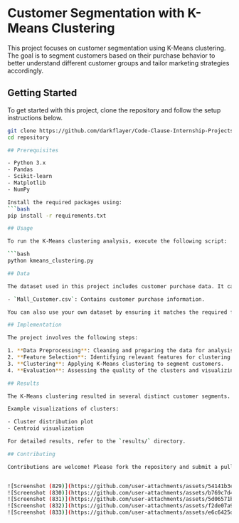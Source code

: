 # Customer Segmentation with K-Means Clustering
This project focuses on customer segmentation using K-Means clustering. The goal is to segment customers based on their purchase behavior 
to better understand different customer groups and tailor marketing strategies accordingly.
## Getting Started

To get started with this project, clone the repository and follow the setup instructions below.

```bash
git clone https://github.com/darkflayer/Code-Clause-Internship-Projects/Customer-Segmentation.git
cd repository

## Prerequisites

- Python 3.x
- Pandas
- Scikit-learn
- Matplotlib
- NumPy

Install the required packages using:
```bash
pip install -r requirements.txt

## Usage

To run the K-Means clustering analysis, execute the following script:

```bash
python kmeans_clustering.py

## Data

The dataset used in this project includes customer purchase data. It can be found in the `data/` directory.

- `Mall_Customer.csv`: Contains customer purchase information.

You can also use your own dataset by ensuring it matches the required format.

## Implementation

The project involves the following steps:

1. **Data Preprocessing**: Cleaning and preparing the data for analysis.
2. **Feature Selection**: Identifying relevant features for clustering.
3. **Clustering**: Applying K-Means clustering to segment customers.
4. **Evaluation**: Assessing the quality of the clusters and visualizing the results.

## Results

The K-Means clustering resulted in several distinct customer segments. 

Example visualizations of clusters:

- Cluster distribution plot
- Centroid visualization

For detailed results, refer to the `results/` directory.

## Contributing

Contributions are welcome! Please fork the repository and submit a pull request with your changes. For detailed contribution guidelines, refer to `CONTRIBUTING.md`.


![Screenshot (829)](https://github.com/user-attachments/assets/54141b3e-87cb-46b8-be27-61d75656c276)
![Screenshot (830)](https://github.com/user-attachments/assets/b769c7d4-adf2-40ec-a91c-b3a7c8d70dd7)
![Screenshot (831)](https://github.com/user-attachments/assets/5d06571b-0c83-430b-b785-8601ad1db385)
![Screenshot (832)](https://github.com/user-attachments/assets/f2de07a9-d277-4e37-9f59-b364f3121d62)
![Screenshot (833)](https://github.com/user-attachments/assets/e6c6425d-a7e4-4dcb-ac33-89b3466026ab)

